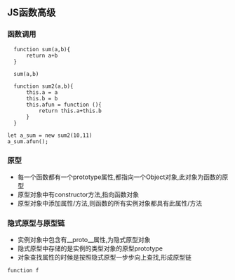 ## JS函数高级

### 函数调用

```
  function sum(a,b){
      return a+b
  }

  sum(a,b)

  function sum2(a,b){
      this.a = a
      this.b = b
      this.afun = function (){
          return this.a+this.b
      }
  }

let a_sum = new sum2(10,11)
a_sum.afun();

```

### 原型
* 每一个函数都有一个prototype属性,都指向一个Object对象,此对象为函数的原型
* 原型对象中有constructor方法,指向函数对象
* 原型对象中添加属性/方法,则函数的所有实例对象都具有此属性/方法

### 隐式原型与原型链

* 实例对象中包含有__proto__属性,为隐式原型对象
* 隐式原型中存储的是实例的类型对象的原型prototype
* 对象查找属性的时候是按照隐式原型一步步向上查找,形成原型链

```
function f

```